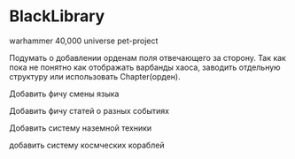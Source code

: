 # BlackLibrary
warhammer 40,000 universe pet-project 

Подумать о добавлении орденам поля отвечающего за сторону. Так как пока не понятно как отображать варбанды хаоса, заводить отдельную структуру или использовать Chapter(орден).

Добавить фичу смены языка

Добавить фичу статей о разных событиях

Добавить систему наземной техники

добавить систему космческих кораблей
